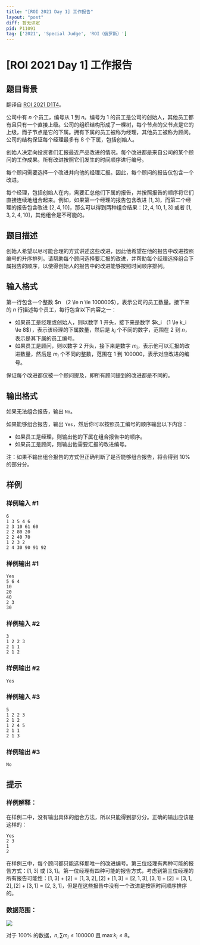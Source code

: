 ```yaml
---
title: "[ROI 2021 Day 1] 工作报告"
layout: "post"
diff: 暂无评定
pid: P11091
tag: ['2021', 'Special Judge', 'ROI（俄罗斯）']
---
```

# [ROI 2021 Day 1] 工作报告
## 题目背景

翻译自 [ROI 2021 D1T4](https://neerc.ifmo.ru/school/archive/2020-2021/ru-olymp-roi-2021-day1.pdf)。

公司中有 $n$ 个员工，编号从 $1$ 到 $n$。编号为 $1$ 的员工是公司的创始人，其他员工都有且只有一个直接上级。公司的组织结构形成了一棵树，每个节点的父节点是它的上级，而子节点是它的下属。拥有下属的员工被称为经理，其他员工被称为顾问。公司的结构保证每个经理最多有 $8$ 个下属，包括创始人。

创始人决定向投资者们汇报最近产品改进的情况。每个改进都是来自公司的某个顾问的工作成果。所有改进按照它们发生的时间顺序进行编号。

每个顾问需要选择一个改进并向他的经理汇报。因此，每个顾问的报告仅包含一个改进。

每个经理，包括创始人在内，需要汇总他们下属的报告，并按照报告的顺序将它们直接连续地组合起来。例如，如果第一个经理的报告包含改进 $[1, 3]$，而第二个经理的报告包含改进 $[2, 4, 10]$，那么可以得到两种组合结果：$[2, 4, 10, 1, 3]$ 或者 $[1, 3, 2, 4, 10]$，其他组合是不可能的。
## 题目描述

创始人希望以尽可能合理的方式讲述这些改进，因此他希望在他的报告中改进按照编号的升序排列。请帮助每个顾问选择要汇报的改进，并帮助每个经理选择组合下属报告的顺序，以使得创始人的报告中的改进能够按照时间顺序排列。
## 输入格式

第一行包含一个整数 $n $（$2 \le n \le 100000$），表示公司的员工数量。接下来的 $n$ 行描述每个员工，每行包含以下内容之一：
- 如果员工是经理或创始人，则以数字 $1$ 开头，接下来是数字 $k_i $（$1 \le k_i \le 8$），表示该经理的下属数量，然后是 $k_i$ 个不同的数字，范围在 $2$ 到 $n$，表示是其下属的员工编号。
- 如果员工是顾问，则以数字 $2$ 开头，接下来是数字 $m_i$，表示他可以汇报的改进数量，然后是 $m_i$ 个不同的整数，范围在 $1$ 到 $100000$，表示对应改进的编号。

保证每个改进都仅被一个顾问提及，即所有顾问提到的改进都是不同的。
## 输出格式

如果无法组合报告，输出 `No`。

如果能够组合报告，输出 `Yes`，然后你可以按照员工编号的顺序输出以下内容：
- 如果员工是经理，则输出他的下属在组合报告中的顺序。
- 如果员工是顾问，则输出他需要汇报的改进编号。

注：如果不输出组合报告的方式但正确判断了是否能够组合报告，将会得到 $10\%$ 的部分分。
## 样例

### 样例输入 #1
```
6
1 3 5 4 6
2 3 10 61 60
2 2 80 20
2 2 40 70
1 2 3 2
2 4 30 90 91 92
```
### 样例输出 #1
```
Yes
5 6 4
10
20
40
2 3
30
```
### 样例输入 #2
```
3
1 2 2 3
2 1 1
2 1 2
```
### 样例输出 #2
```
Yes
```
### 样例输入 #3
```
5
1 2 2 3
2 1 2
1 2 4 5
2 1 1
2 1 3
```
### 样例输出 #3
```
No
```
## 提示

### 样例解释：

在样例二中，没有输出具体的组合方法，所以只能得到部分分。正确的输出应该是这样的：
```text
Yes
2 3
1
2
```
在样例三中，每个顾问都只能选择那唯一的改进编号。第三位经理有两种可能的报告方式：$[1, 3]$ 或 $[3, 1]$。第一位经理有四种可能的报告方式，考虑到第三位经理的所有报告可能性：$[1, 3] + [2] = [1, 3, 2],[2] + [1, 3] = [2, 1, 3],[3, 1 ] + [2] = [3, 1, 2],[2] + [3, 1] = [2, 3, 1]$，但是在这些报告中没有一个改进是按照时间顺序排序的。

### 数据范围：

![](https://cdn.luogu.com.cn/upload/image_hosting/mchn5bpr.png)

对于 $100\%$ 的数据，$n,\sum m_i \le 100 000$ 且 $\max k_i\le8$。
